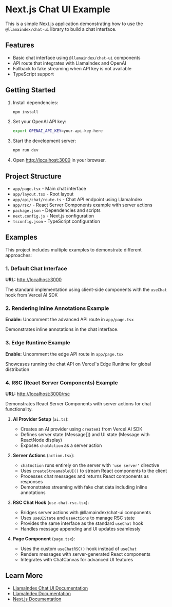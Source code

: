 # Next.js Chat UI Example

This is a simple Next.js application demonstrating how to use the `@llamaindex/chat-ui` library to build a chat interface.

## Features

- Basic chat interface using `@llamaindex/chat-ui` components
- API route that integrates with LlamaIndex and OpenAI
- Fallback to fake streaming when API key is not available
- TypeScript support

## Getting Started

1. Install dependencies:

   ```bash
   npm install
   ```

2. Set your OpenAI API key:

   ```bash
   export OPENAI_API_KEY=your-api-key-here
   ```

3. Start the development server:

   ```bash
   npm run dev
   ```

4. Open [http://localhost:3000](http://localhost:3000) in your browser.

## Project Structure

- `app/page.tsx` - Main chat interface
- `app/layout.tsx` - Root layout
- `app/api/chat/route.ts` - Chat API endpoint using LlamaIndex
- `app/rsc/` - React Server Components example with server actions
- `package.json` - Dependencies and scripts
- `next.config.js` - Next.js configuration
- `tsconfig.json` - TypeScript configuration

## Examples

This project includes multiple examples to demonstrate different approaches:

### 1. Default Chat Interface

**URL:** [http://localhost:3000](http://localhost:3000)

The standard implementation using client-side components with the `useChat` hook from Vercel AI SDK

### 2. Rendering Inline Annotations Example

**Enable:** Uncomment the advanced API route in `app/page.tsx`

Demonstrates inline annotations in the chat interface.

### 3. Edge Runtime Example

**Enable:** Uncomment the edge API route in `app/page.tsx`

Showcases running the chat API on Vercel's Edge Runtime for global distribution

### 4. RSC (React Server Components) Example

**URL:** [http://localhost:3000/rsc](http://localhost:3000/rsc)

Demonstrates React Server Components with server actions for chat functionality.

1. **AI Provider Setup** (`ai.ts`):

   - Creates an AI provider using `createAI` from Vercel AI SDK
   - Defines server state (Message[]) and UI state (Message with ReactNode display)
   - Exposes `chatAction` as a server action

2. **Server Actions** (`action.tsx`):

   - `chatAction` runs entirely on the server with `'use server'` directive
   - Uses `createStreamableUI()` to stream React components to the client
   - Processes chat messages and returns React components as responses
   - Demonstrates streaming with fake chat data including inline annotations

3. **RSC Chat Hook** (`use-chat-rsc.tsx`):

   - Bridges server actions with @llamaindex/chat-ui components
   - Uses `useUIState` and `useActions` to manage RSC state
   - Provides the same interface as the standard `useChat` hook
   - Handles message appending and UI updates seamlessly

4. **Page Component** (`page.tsx`):

   - Uses the custom `useChatRSC()` hook instead of `useChat`
   - Renders messages with server-generated React components
   - Integrates with ChatCanvas for advanced UI features

## Learn More

- [LlamaIndex Chat UI Documentation](https://ui.llamaindex.ai/)
- [LlamaIndex Documentation](https://docs.llamaindex.ai/)
- [Next.js Documentation](https://nextjs.org/docs)

